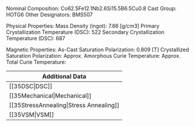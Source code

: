 Nominal Composition: Co62.5Fe­­­12.1Nb2.6Si15.5­B6.5Cu0.8
Cast Group: HOTG6
Other Designators: BMS507
 
Physical Properties:
Mass Density (ingot): 7.86 [g/cm3]
 Primary Crystallization Temperature (DSC): 522
Secondary Crystallization Temperature (DSC): 687

Magnetic Properties:
As-Cast Saturation Polarization: 0.809 [T]
Crystallized Saturation Polarization:
Approx. Amorphous Curie Temperature: 
Approx. Total Curie Temperature: 

| Additional Data                                    |
| -------------------------------------------------- |
| [[35DSC\|DSC]]                            |
| [[35Mechanical\|Mechanical]]              |
| [[35StressAnnealing\|Stress Annealing]]   |
| [[35VSM\|VSM]]                            |
